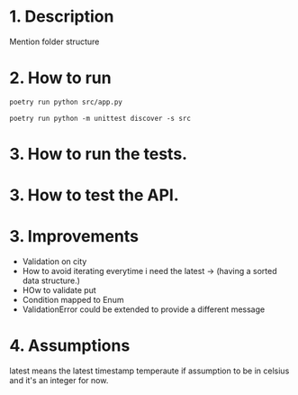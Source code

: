 # 1. Description
Mention folder structure

# 2. How to run

```bash
poetry run python src/app.py
```


```
poetry run python -m unittest discover -s src
```

# 3. How to run the tests.

# 3. How to test the API.

# 3. Improvements
- Validation on city
- How to avoid iterating everytime i need the latest -> (having a sorted data structure.)
- HOw to validate put
- Condition mapped to Enum
- ValidationError could be extended to provide a different message

# 4. Assumptions
latest means the latest timestamp
temperaute if assumption to be in celsius and it's an integer for now.